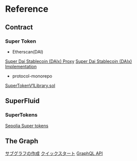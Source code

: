 # Reference

## Contract

### Super Token

- Etherscan(DAI)

[Super Dai Stablecoin (DAIx) Proxy](https://etherscan.io/address/0x4f228bf911ed67730e4b51b1f82ac291b49053ee#writeProxyContract)
[Super Dai Stablecoin (DAIx) Implementation](https://etherscan.io/address/0xeb69ed9143d33d5fbad67f394456f212c65c1544#code)

- protocol-monorepo

[SuperTokenV1Library.sol](https://github.com/superfluid-finance/protocol-monorepo/blob/dev/packages/ethereum-contracts/contracts/apps/SuperTokenV1Library.sol)

## SuperFluid

### SuperTokens

[Sepolia Super tokens](https://console.superfluid.finance/eth-sepolia/supertokens)

## The Graph

[サブグラフの作成](https://thegraph.com/docs/ja/developing/creating-a-subgraph/)
[クイックスタート](https://thegraph.com/docs/ja/quick-start/)
[GraphQL API](https://thegraph.com/docs/ja/querying/graphql-api/)

